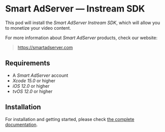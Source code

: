 # Smart AdServer — Instream SDK

This pod will install the _Smart AdServer Instream SDK_, which will allow you to monetize your video content.

For more information about _Smart AdServer_ products, check our website:

> https://smartadserver.com

## Requirements

* A _Smart AdServer_ account
* _Xcode 15.0_ or higher
* _iOS 12.0_ or higher
* _tvOS 12.0_ or higher

## Installation

For installation and getting started, please check [the complete documentation](http://documentation.smartadserver.com/instreamSDK/).
